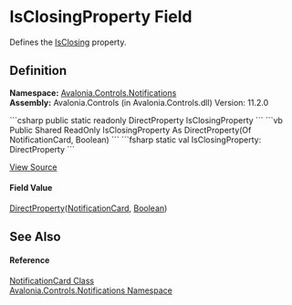 # IsClosingProperty Field


Defines the <a href="P_Avalonia_Controls_Notifications_NotificationCard_IsClosing">IsClosing</a> property.



## Definition
**Namespace:** <a href="N_Avalonia_Controls_Notifications">Avalonia.Controls.Notifications</a>  
**Assembly:** Avalonia.Controls (in Avalonia.Controls.dll) Version: 11.2.0

<Tabs groupId="api-code-preview">
<TabItem value="csharp" label="C#">
```csharp
public static readonly DirectProperty<NotificationCard, bool> IsClosingProperty
```
</TabItem>
<TabItem value="vb" label="VB">
```vb
Public Shared ReadOnly IsClosingProperty As DirectProperty(Of NotificationCard, Boolean)
```
</TabItem>
<TabItem value="fsharp" label="F#">
```fsharp
static val IsClosingProperty: DirectProperty<NotificationCard, bool>
```
</TabItem>
</Tabs>



<a href="https://github.com/AvaloniaUI/Avalonia/tree/master/src/Avalonia.Controls/Notifications/NotificationCard.cs" title="View the source code">View Source</a>



#### Field Value
<a href="T_Avalonia_DirectProperty_2">DirectProperty</a>(<a href="T_Avalonia_Controls_Notifications_NotificationCard">NotificationCard</a>, <a href="https://learn.microsoft.com/dotnet/api/system.boolean" target="_blank" rel="noopener noreferrer">Boolean</a>)

## See Also


#### Reference
<a href="T_Avalonia_Controls_Notifications_NotificationCard">NotificationCard Class</a>  
<a href="N_Avalonia_Controls_Notifications">Avalonia.Controls.Notifications Namespace</a>  

